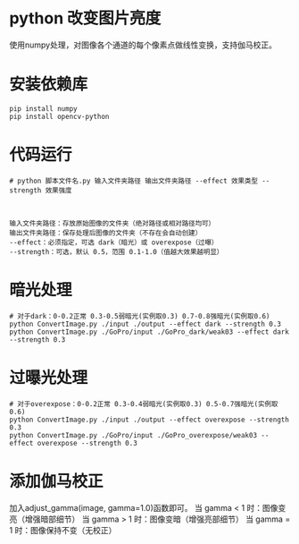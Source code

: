 # python 改变图片亮度



使用numpy处理，对图像各个通道的每个像素点做线性变换，支持伽马校正。

# 安装依赖库

    pip install numpy
    pip install opencv-python

# 代码运行

    # python 脚本文件名.py 输入文件夹路径 输出文件夹路径 --effect 效果类型 --strength 效果强度



    输入文件夹路径：存放原始图像的文件夹（绝对路径或相对路径均可）
    输出文件夹路径：保存处理后图像的文件夹（不存在会自动创建）
    --effect：必须指定，可选 dark（暗光）或 overexpose（过曝）
    --strength：可选，默认 0.5，范围 0.1-1.0（值越大效果越明显）
    
# 暗光处理

    # 对于dark：0-0.2正常 0.3-0.5弱暗光(实例取0.3) 0.7-0.8强暗光(实例取0.6)
    python ConvertImage.py ./input ./output --effect dark --strength 0.3
    python ConvertImage.py ./GoPro/input ./GoPro_dark/weak03 --effect dark --strength 0.3
    
# 过曝光处理

    # 对于overexpose：0-0.2正常 0.3-0.4弱暗光(实例取0.3) 0.5-0.7强暗光(实例取0.6)
    python ConvertImage.py ./input ./output --effect overexpose --strength 0.3
    python ConvertImage.py ./GoPro/input ./GoPro_overexpose/weak03 --effect overexpose --strength 0.3
    
# 添加伽马校正

加入adjust_gamma(image, gamma=1.0)函数即可。
当 gamma < 1 时：图像变亮（增强暗部细节）
当 gamma > 1 时：图像变暗（增强亮部细节）
当 gamma = 1 时：图像保持不变（无校正）

    
